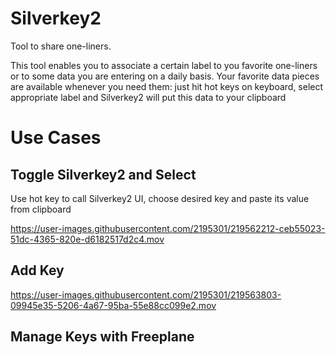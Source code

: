 # Silverkey2
Tool to share one-liners. 

This tool enables you to associate a certain label to you favorite one-liners or to some data you are entering on a daily basis. Your favorite data pieces are available whenever you need them: just hit hot keys on keyboard, select appropriate label and Silverkey2 will put this data to your clipboard

# Use Cases
## Toggle Silverkey2 and Select
Use hot key to call Silverkey2 UI, choose desired key and paste its value from clipboard

https://user-images.githubusercontent.com/2195301/219562212-ceb55023-51dc-4365-820e-d6182517d2c4.mov

## Add Key
https://user-images.githubusercontent.com/2195301/219563803-09945e35-5206-4a67-95ba-55e88cc099e2.mov

## Manage Keys with Freeplane

